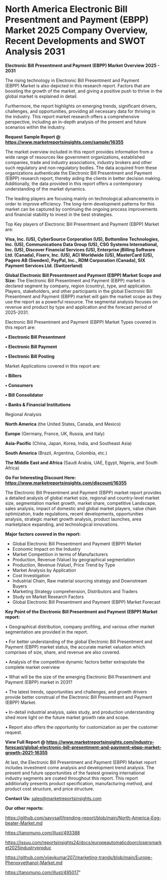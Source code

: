 # North America Electronic Bill Presentment and Payment (EBPP) Market 2025 Company Overview, Recent Developments and SWOT Analysis 2031

<Strong> Electronic Bill Presentment and Payment (EBPP) Market Overview 2025 - 2031</strong>

The rising technology in Electronic Bill Presentment and Payment (EBPP) Market is also depicted in this research report. Factors that are boosting the growth of the market, and giving a positive push to thrive in the global market is explained in detail.

Furthermore, the report highlights on emerging trends, significant drivers, challenges, and opportunities, providing all necessary data for thriving in the industry. This report market research offers a comprehensive perspective, including an in-depth analysis of the present and future scenarios within the industry.

<strong>Request Sample Report @ <a href=https://www.marketreportsinsights.com/sample/16355>https://www.marketreportsinsights.com/sample/16355</a></strong>

The market overview included in this report provides information from a wide range of resources like government organizations, established companies, trade and industry associations, industry brokers and other such regulatory and non-regulatory bodies. The data acquired from these organizations authenticate the Electronic Bill Presentment and Payment (EBPP) research report, thereby aiding the clients in better decision making. Additionally, the data provided in this report offers a contemporary understanding of the market dynamics.

The leading players are focusing mainly on technological advancements in order to improve efficiency. The long-term development patterns for this market can be captured by continuing the ongoing process improvements and financial stability to invest in the best strategies.

Top Key players of Electronic Bill Presentment and Payment (EBPP) Market are:

<strong>Visa, Inc. (US), CyberSource Corporation (US), Bottomline Technologies, Inc. (US), Communications Data Group (US), CSG Systems International, Inc. (US), Discover Financial Services (US), Enterprise jBilling Software Ltd. (Canada), Fiserv, Inc. (US), ACI Worldwide (US), MasterCard (US), Pagero AB (Sweden), PayPal, Inc., RDM Corporation (Canada), SIX Payment Services Ltd. (Switzerland)</strong>

<strong><b>Global Electronic Bill Presentment and Payment (EBPP) Market Scope and Size:</b></strong>
The Electronic Bill Presentment and Payment (EBPP) market is declared segment by company, region (country), type, and application. Players, stakeholders, and other participants in the global Electronic Bill Presentment and Payment (EBPP) market will gain the market scope as they use the report as a powerful resource. The segmental analysis focuses on revenue and product by type and application and the forecast period of 2025-2031.

Electronic Bill Presentment and Payment (EBPP) Market Types covered in this report are:

<strong>• Electronic Bill Presentment

• Electronic Bill Payment

• Electronic Bill Posting</strong>

Market Applications covered in this report are:

<strong>• Billers

• Consumers

• Bill Consolidator

• Banks & Financial Institutions</strong> 

Regional Analysis

<strong>North America</strong> (the United States, Canada, and Mexico)

<strong>Europe</strong> (Germany, France, UK, Russia, and Italy)

<strong>Asia-Pacific</strong> (China, Japan, Korea, India, and Southeast Asia)

<strong>South America</strong> (Brazil, Argentina, Colombia, etc.)

<strong>The Middle East and Africa</strong> (Saudi Arabia, UAE, Egypt, Nigeria, and South Africa)

<strong>Go For Interesting Discount Here: <a href=https://www.marketreportsinsights.com/discount/16355>https://www.marketreportsinsights.com/discount/16355</a></strong>

The Electronic Bill Presentment and Payment (EBPP) market report provides a detailed analysis of global market size, regional and country-level market size, segmentation market growth, market share, competitive Landscape, sales analysis, impact of domestic and global market players, value chain optimization, trade regulations, recent developments, opportunities analysis, strategic market growth analysis, product launches, area marketplace expanding, and technological innovations.

<strong><b>Major factors covered in the report:</b></strong>
<ul>
  <li>Global Electronic Bill Presentment and Payment (EBPP) Market </li>
  <li>Economic Impact on the Industry</li>
  <li>Market Competition in terms of Manufacturers</li>
  <li>Production, Revenue (Value) by geographical segmentation</li>
  <li>Production, Revenue (Value), Price Trend by Type</li>
  <li>Market Analysis by Application</li>
  <li>Cost Investigation</li>
  <li>Industrial Chain, Raw material sourcing strategy and Downstream Buyers</li>
  <li>Marketing Strategy comprehension, Distributors and Traders</li>
  <li>Study on Market Research Factors</li>
  <li>Global Electronic Bill Presentment and Payment (EBPP) Market Forecast</li>
</ul>

<strong><b>Key Point of the Electronic Bill Presentment and Payment (EBPP) Market report:</b></strong>

• Geographical distribution, company profiling, and various other market segmentation are provided in the report.

• For better understanding of the global Electronic Bill Presentment and Payment (EBPP) market status, the accurate market valuation which comprises of size, share, and revenue are also covered.

• Analysis of the competitive dynamic factors better extrapolate the complete market overview

• What will be the size of the emerging Electronic Bill Presentment and Payment (EBPP) market in 2031?

• The latest trends, opportunities and challenges, and growth drivers provide better construal of the Electronic Bill Presentment and Payment (EBPP) Market.

• In-detail industrial analysis, sales study, and production understanding shed more light on the future market growth rate and scope.

• Report also offers the opportunity for customization as per the customer request.

<strong><b>View Full Report @ <a href=https://www.marketreportsinsights.com/industry-forecast/global-electronic-bill-presentment-and-payment-ebpp-market-growth-2021-16355>https://www.marketreportsinsights.com/industry-forecast/global-electronic-bill-presentment-and-payment-ebpp-market-growth-2021-16355</a></b></strong>


At last, the Electronic Bill Presentment and Payment (EBPP) Market report includes investment come analysis and development trend analysis. The present and future opportunities of the fastest growing international industry segments are coated throughout this report. This report additionally presents product specification, manufacturing method, and product cost structure, and price structure.

<strong>Contact Us:</strong>
sales@marketreportsinsights.com

<strong>Our other reports:</strong>

<a href=https://github.com/sayysaif/trending-report/blob/main/North-America-Egg-beater-Market.md>https://github.com/sayysaif/trending-report/blob/main/North-America-Egg-beater-Market.md</a>

<a href=https://tanomuno.com/illust/493388>https://tanomuno.com/illust/493388</a>

<a href=https://issuu.com/reportsinsights24/docs/europeautomaticdoorclosersmarket2025industryproduc>https://issuu.com/reportsinsights24/docs/europeautomaticdoorclosersmarket2025industryproduc</a>

<a href=https://github.com/vijaykumar207/marketing-trands/blob/main/Europe-Phenoxyethanol-Market.md>https://github.com/vijaykumar207/marketing-trands/blob/main/Europe-Phenoxyethanol-Market.md</a>

<a href=https://tanomuno.com/illust/495017>https://tanomuno.com/illust/495017</a>"

